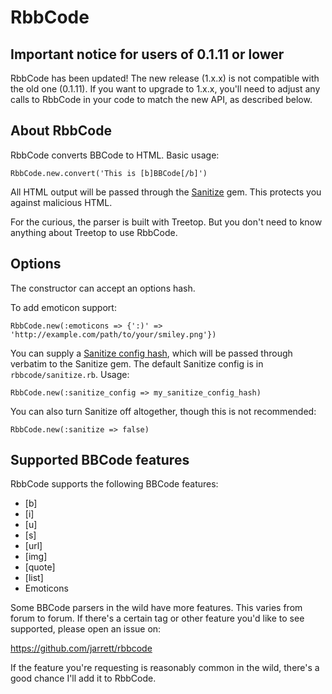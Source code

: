 # RbbCode

## Important notice for users of 0.1.11 or lower

RbbCode has been updated! The new release (1.x.x) is not compatible with the old one (0.1.11). If
you want to upgrade to 1.x.x, you'll need to adjust any calls to RbbCode in your code to match the
new API, as described below.

## About RbbCode

RbbCode converts BBCode to HTML. Basic usage:

    RbbCode.new.convert('This is [b]BBCode[/b]')

All HTML output will be passed through the [Sanitize](https://github.com/rgrove/sanitizeize) gem. This
protects you against malicious HTML.

For the curious, the parser is built with Treetop. But you don't need to know anything about Treetop
to use RbbCode.

## Options

The constructor can accept an options hash.

To add emoticon support:

    RbbCode.new(:emoticons => {':)' => 'http://example.com/path/to/your/smiley.png'})
    
You can supply a [Sanitize config hash](https://github.com/rgrove/sanitize#configuration), which will
be passed through verbatim to the Sanitize gem. The default Sanitize config is in
`rbbcode/sanitize.rb`. Usage:

    RbbCode.new(:sanitize_config => my_sanitize_config_hash)
    
You can also turn Sanitize off altogether, though this is not recommended:

    RbbCode.new(:sanitize => false)

## Supported BBCode features

RbbCode supports the following BBCode features:

  * [b]
  * [i]
  * [u]
  * [s]
  * [url]
  * [img]
  * [quote]
  * [list]
  * Emoticons
  
Some BBCode parsers in the wild have more features. This varies from forum to forum. If there's a
certain tag or other feature you'd like to see supported, please open an issue on:

https://github.com/jarrett/rbbcode

If the feature you're requesting is reasonably common in the wild, there's a good chance I'll
add it to RbbCode.